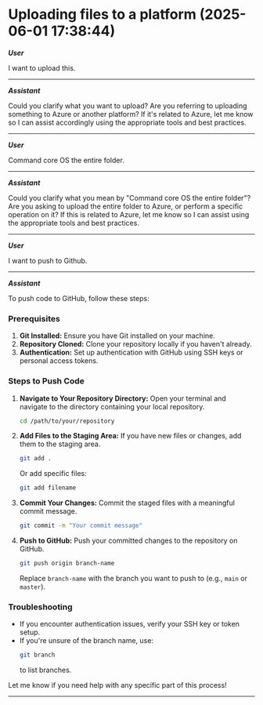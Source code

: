 <!-- Generated by SpecStory -->

# Uploading files to a platform (2025-06-01 17:38:44)

_**User**_

I want to upload this.

---

_**Assistant**_

Could you clarify what you want to upload? Are you referring to uploading something to Azure or another platform? If it's related to Azure, let me know so I can assist accordingly using the appropriate tools and best practices.

---

_**User**_

Command core OS the entire folder.

---

_**Assistant**_

Could you clarify what you mean by "Command core OS the entire folder"? Are you asking to upload the entire folder to Azure, or perform a specific operation on it? If this is related to Azure, let me know so I can assist using the appropriate tools and best practices.

---

_**User**_

I want to push to Github.

---

_**Assistant**_

To push code to GitHub, follow these steps:

### Prerequisites
1. **Git Installed:** Ensure you have Git installed on your machine.
2. **Repository Cloned:** Clone your repository locally if you haven't already.
3. **Authentication:** Set up authentication with GitHub using SSH keys or personal access tokens.

### Steps to Push Code
1. **Navigate to Your Repository Directory:**
   Open your terminal and navigate to the directory containing your local repository.

   ```bash
   cd /path/to/your/repository
   ```

2. **Add Files to the Staging Area:**
   If you have new files or changes, add them to the staging area.

   ```bash
   git add .
   ```
   Or add specific files:
   ```bash
   git add filename
   ```

3. **Commit Your Changes:**
   Commit the staged files with a meaningful commit message.

   ```bash
   git commit -m "Your commit message"
   ```

4. **Push to GitHub:**
   Push your committed changes to the repository on GitHub.

   ```bash
   git push origin branch-name
   ```
   Replace `branch-name` with the branch you want to push to (e.g., `main` or `master`).

### Troubleshooting
- If you encounter authentication issues, verify your SSH key or token setup.
- If you're unsure of the branch name, use:
  ```bash
  git branch
  ```
  to list branches.

Let me know if you need help with any specific part of this process!

---

